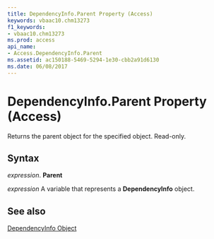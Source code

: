 ```yaml
---
title: DependencyInfo.Parent Property (Access)
keywords: vbaac10.chm13273
f1_keywords:
- vbaac10.chm13273
ms.prod: access
api_name:
- Access.DependencyInfo.Parent
ms.assetid: ac150188-5469-5294-1e30-cbb2a91d6130
ms.date: 06/08/2017
---
```



# DependencyInfo.Parent Property (Access)

Returns the parent object for the specified object. Read-only.


## Syntax

 _expression_. **Parent**

 _expression_ A variable that represents a **DependencyInfo** object.


## See also


[DependencyInfo Object](Access.DependencyInfo.md)

